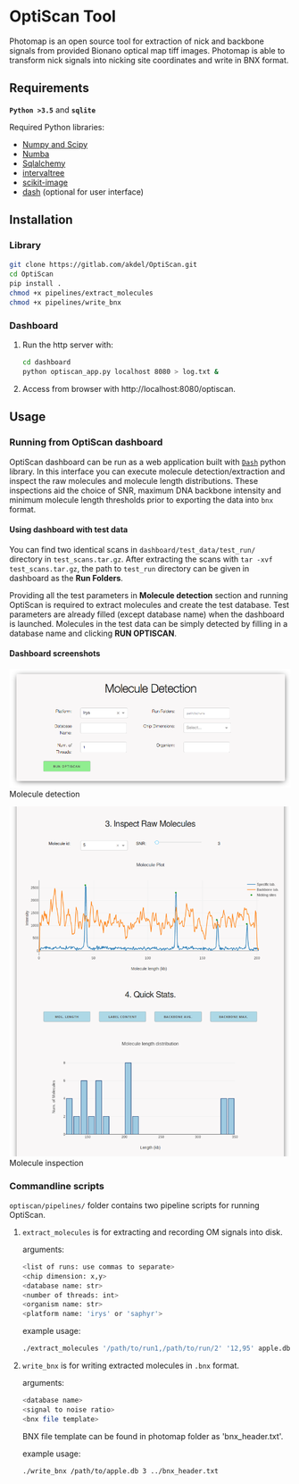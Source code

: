 # OptiScan Tool

Photomap is an open source tool for extraction of nick and backbone signals from provided Bionano optical map tiff images. Photomap is able to transform nick signals into nicking site coordinates and write in BNX format.


## Requirements

**`Python >3.5`** and 
**`sqlite`**

Required Python libraries:

* [Numpy and Scipy](http://www.numpy.org)
* [Numba](http://numba.pydata.org)
* [Sqlalchemy](https://www.sqlalchemy.org)
* [intervaltree](https://pypi.org/project/intervaltree)
* [scikit-image](https://scikit-image.org)
* [dash](https://github.com/plotly/dash) (optional for user interface)

## Installation

### Library
```bash
git clone https://gitlab.com/akdel/OptiScan.git
cd OptiScan
pip install .
chmod +x pipelines/extract_molecules
chmod +x pipelines/write_bnx
```

### Dashboard
1. Run the http server with:
    ```bash
    cd dashboard
    python optiscan_app.py localhost 8080 > log.txt &
    ```
2. Access from browser with http://localhost:8080/optiscan.

## Usage

### Running from OptiScan dashboard

OptiScan dashboard can be run as a web application built with [`Dash`](https://github.com/plotly/dash) python library. In this interface you can execute molecule detection/extraction and inspect the raw molecules and molecule length distributions. These inspections aid the choice of SNR, maximum DNA backbone intensity and minimum molecule length thresholds prior to exporting the data into `bnx` format.

#### Using dashboard with test data

You can find two identical scans in `dashboard/test_data/test_run/` directory in `test_scans.tar.gz`. After extracting the scans with `tar -xvf test_scans.tar.gz`, the path to `test_run` directory can be given in dashboard as the **Run Folders**.

Providing all the test parameters in **Molecule detection** section and running OptiScan is required to extract molecules and create the test database. Test parameters are already filled (except database name) when the dashboard is launched. Molecules in the test data can be simply detected by filling in a database name and clicking **RUN OPTISCAN**.

#### Dashboard screenshots

![](screenshot1.png)
Molecule detection

![](screenshot2.png)
Molecule inspection

### Commandline scripts
`optiscan/pipelines/` folder contains two pipeline scripts for running OptiScan.


1. `extract_molecules` is for extracting and recording OM signals into disk.

    arguments: 
    ```bash
    <list of runs: use commas to separate> 
    <chip dimension: x,y> 
    <database name: str>
    <number of threads: int> 
    <organism name: str>
    <platform name: 'irys' or 'saphyr'>
    ```

    example usage:

    ```bash
    ./extract_molecules '/path/to/run1,/path/to/run/2' '12,95' apple.db 10 apple irys
    ```

2. `write_bnx` is for writing extracted molecules in `.bnx` format.
    
    arguments:
    ```bash 
    <database name> 
    <signal to noise ratio> 
    <bnx file template>
    ```

    BNX file template can be found in photomap folder as 'bnx_header.txt'.
    
    example usage:
    ```bash
    ./write_bnx /path/to/apple.db 3 ../bnx_header.txt
    ```